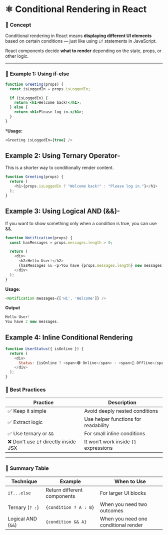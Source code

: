 # ⚛️ Conditional Rendering in React

### 🧠 **Concept**
Conditional rendering in React means **displaying different UI elements** based on certain conditions — just like using `if` statements in JavaScript.

React components decide **what to render** depending on the state, props, or other logic.

---

### 🧩 **Example 1: Using if-else**

```jsx
function Greeting(props) {
  const isLoggedIn = props.isLoggedIn;

  if (isLoggedIn) {
    return <h1>Welcome back!</h1>;
  } else {
    return <h1>Please log in.</h1>;
  }
}
```
***Usage:**
```js
<Greeting isLoggedIn={true} />
```
## Example 2: Using Ternary Operator-

This is a shorter way to conditionally render content.
```js
function Greeting(props) {
  return (
    <h1>{props.isLoggedIn ? "Welcome back!" : "Please log in."}</h1>
  );
}
```
## Example 3: Using Logical AND (&&)-
If you want to show something only when a condition is true, you can use &&.
```js
function Notification(props) {
  const hasMessages = props.messages.length > 0;

  return (
    <div>
      <h2>Hello User!</h2>
      {hasMessages && <p>You have {props.messages.length} new messages.</p>}
    </div>
  );
}
```
**Usage:**
```js
<Notification messages={['Hi', 'Welcome']} />
```
**Output**
```js
Hello User!
You have 2 new messages.
```
## Example 4: Inline Conditional Rendering
```js
function UserStatus({ isOnline }) {
  return (
    <div>
      Status: {isOnline ? <span>🟢 Online</span> : <span>🔴 Offline</span>}
    </div>
  );
}
```


### 🧠 **Best Practices**

| Practice                             | Description                           |
| ------------------------------------ | ------------------------------------- |
| ✅ Keep it simple                     | Avoid deeply nested conditions        |
| ✅ Extract logic                      | Use helper functions for readability  |
| ✅ Use ternary or `&&`                | For small inline conditions           |
| ❌ Don’t use `if` directly inside JSX | It won’t work inside `{}` expressions |

---

### 📝 **Summary Table**

| Technique          | Example                     | When to Use                          |
| ------------------ | --------------------------- | ------------------------------------ |
| `if...else`        | Return different components | For larger UI blocks                 |
| Ternary (`? :`)    | `{condition ? A : B}`       | When you need two outcomes           |
| Logical AND (`&&`) | `{condition && A}`          | When you need one conditional render |
